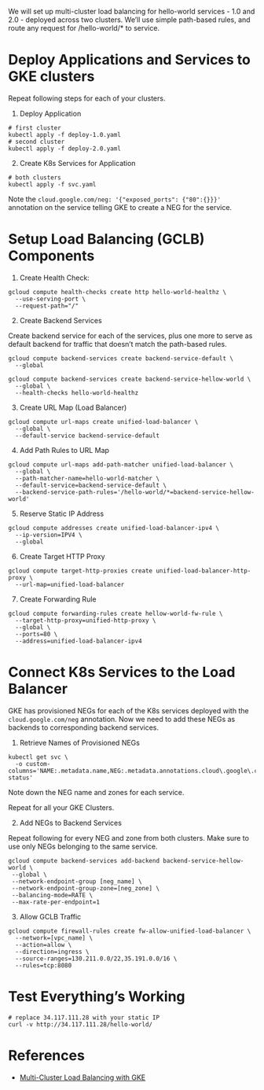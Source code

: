 We will set up multi-cluster load balancing for hello-world services - 1.0 and 2.0 - deployed across two clusters. We’ll use simple path-based rules, and route any request for /hello-world/* to service.

# Deploy Applications and Services to GKE clusters

Repeat following steps for each of your clusters.

1. Deploy Application

```console
# first cluster
kubectl apply -f deploy-1.0.yaml
# second cluster
kubectl apply -f deploy-2.0.yaml
```

2. Create K8s Services for Application

```console
# both clusters
kubectl apply -f svc.yaml
```

Note the `cloud.google.com/neg: '{"exposed_ports": {"80":{}}}'` annotation on the service telling GKE to create a NEG for the service.

# Setup Load Balancing (GCLB) Components

1. Create Health Check:

```console
gcloud compute health-checks create http hello-world-healthz \
  --use-serving-port \
  --request-path="/"
```

2. Create Backend Services

Create backend service for each of the services, plus one more to serve as default backend for traffic that doesn’t match the path-based rules.

```console
gcloud compute backend-services create backend-service-default \
  --global

gcloud compute backend-services create backend-service-hellow-world \
  --global \
  --health-checks hello-world-healthz
```

3. Create URL Map (Load Balancer)

```console
gcloud compute url-maps create unified-load-balancer \
  --global \
  --default-service backend-service-default
```

4. Add Path Rules to URL Map

```console
gcloud compute url-maps add-path-matcher unified-load-balancer \
  --global \
  --path-matcher-name=hello-world-matcher \
  --default-service=backend-service-default \
  --backend-service-path-rules='/hello-world/*=backend-service-hellow-world'
```

5. Reserve Static IP Address

```console
gcloud compute addresses create unified-load-balancer-ipv4 \
  --ip-version=IPV4 \
  --global
```

6. Create Target HTTP Proxy

```console
gcloud compute target-http-proxies create unified-load-balancer-http-proxy \
  --url-map=unified-load-balancer
```

7. Create Forwarding Rule

```console
gcloud compute forwarding-rules create hellow-world-fw-rule \
  --target-http-proxy=unified-http-proxy \
  --global \
  --ports=80 \
  --address=unified-load-balancer-ipv4
```

# Connect K8s Services to the Load Balancer

GKE has provisioned NEGs for each of the K8s services deployed with the `cloud.google.com/neg` annotation. Now we need to add these NEGs as backends to corresponding backend services.

1. Retrieve Names of Provisioned NEGs

```console
kubectl get svc \
  -o custom-columns='NAME:.metadata.name,NEG:.metadata.annotations.cloud\.google\.com/neg-status'
```

Note down the NEG name and zones for each service.

Repeat for all your GKE Clusters.

2. Add NEGs to Backend Services

Repeat following for every NEG and zone from both clusters. Make sure to use only NEGs belonging to the same service.

```console
gcloud compute backend-services add-backend backend-service-hellow-world \
 --global \
 --network-endpoint-group [neg_name] \
 --network-endpoint-group-zone=[neg_zone] \
 --balancing-mode=RATE \
 --max-rate-per-endpoint=1
```

3. Allow GCLB Traffic

```console
gcloud compute firewall-rules create fw-allow-unified-load-balancer \
  --network=[vpc_name] \
  --action=allow \
  --direction=ingress \
  --source-ranges=130.211.0.0/22,35.191.0.0/16 \
  --rules=tcp:8080
```

# Test Everything’s Working

```console
# replace 34.117.111.28 with your static IP
curl -v http://34.117.111.28/hello-world/
```

# References

* [Multi-Cluster Load Balancing with GKE](https://stepan.wtf/multi-cluster-load-balancing-with-gke/)
